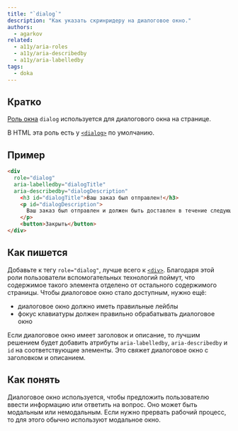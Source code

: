 ```yaml
---
title: "`dialog`"
description: "Как указать скринридеру на диалоговое окно."
authors:
  - agarkov
related:
  - a11y/aria-roles
  - a11y/aria-describedby
  - a11y/aria-labelledby
tags:
  - doka
---
```


## Кратко

[Роль окна](/a11y/aria-roles/#roli-okon) `dialog` используется для диалогового окна на странице.

В HTML эта роль есть у [`<dialog>`](/html/dialog/) по умолчанию.

## Пример

```html
<div
  role="dialog"
  aria-labelledby="dialogTitle"
  aria-describedby="dialogDescription"
    <h3 id="dialogTitle">Ваш заказ был отправлен!</h3>
    <p id="dialogDescription">
      Ваш заказ был отправлен и должен быть доставлен в течение следующих 3-5 рабочих дней.
    </p>
    <button>Закрыть</button>
</div>
```

## Как пишется

Добавьте к тегу `role="dialog"`, лучше всего к [`<div>`](/html/div/). Благодаря этой роли пользователи вспомогательных технологий поймут, что содержимое такого элемента отделено от остального содержимого страницы.
Чтобы диалоговое окно стало доступным, нужно ещё:
- диалоговое окно должно иметь правильные лейблы
- фокус клавиатуры должен правильно обрабатывать диалоговое окно

Если диалоговое окно имеет заголовок и описание, то лучшим решением будет добавить атрибуты `aria-labelledby`, `aria-describedby` и `id` на соответствующие элементы.
Это свяжет диалоговое окно с заголовком и описанием.

## Как понять

Диалоговое окно используется, чтобы предложить пользователю ввести информацию или ответить на вопрос.
Оно может быть модальным или немодальным.
Если нужно прервать рабочий процесс, то для этого обычно используют модальное окно.

[//]: # (TODO: добавить ссылку на `alertdialog`, когда он будет добавлен в доку)
